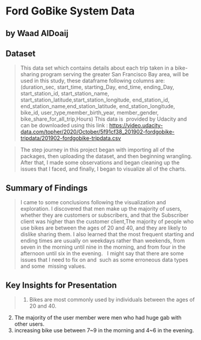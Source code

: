 # Ford GoBike System Data
## by Waad AlDoaij


## Dataset

> This data set which contains details about each trip taken in a bike-sharing program serving the greater San Francisco Bay area, will be used in this study,
these dataframe following columns are:
(duration_sec, start_time, starting_Day, end_time, ending_Day, start_station_id, start_station_name, start_station_latitude,start_station_longitude, end_station_id, end_station_name,end_station_latitude, end_station_longitude, bike_id, user_type,member_birth_year, member_gender, bike_share_for_all_trip,Hours)
This data is  provided by Udacity and can be downloaded using this link : https://video.udacity-data.com/topher/2020/October/5f91cf38_201902-fordgobike-tripdata/201902-fordgobike-tripdata.csv

>The step journey in this project began with importing all of the packages, then uploading the dataset, and then beginning wrangling. After that, I made some observations and began cleaning up the issues that I faced, and finally, I began to visualize all of the charts.

## Summary of Findings

>I came to some conclusions following the visualization and exploration.
I discovered that men make up the majority of users, whether they are customers or subscribers, and that the 
Subscriber client was higher than the customer client,The majority of people who use bikes are between the ages of 20 and 40, and they are likely to dislike sharing them. I also learned that the most frequent starting and ending times are usually on weekdays rather than weekends, from seven in the morning until nine in the morning, and from four in the afternoon until six in the evening.  
I might say that there are some issues that I need to fix on and  such as some erroneous data types and some  missing values.


## Key Insights for Presentation

> 1. Bikes are most commonly used by individuals between the ages of 20 and 40.
  2. The majority of the user member were men who had huge gab with other users.
  3. increasing bike use between 7~9 in the morning and 4~6 in the evening.
  